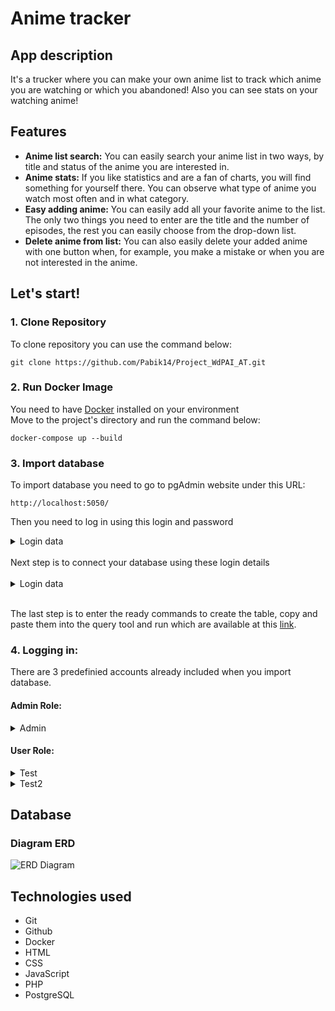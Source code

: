 # Anime tracker



## App description
It's a trucker where you can make your own anime list to track which anime you are watching or which you abandoned! Also you can see stats on your watching anime!
## Features

- **Anime list search:** You can easily search your anime list in two ways, by title and status of the anime you are interested in.
- **Anime stats:** If you like statistics and are a fan of charts, you will find something for yourself there. You can observe what type of anime you watch most often and in what category.
- **Easy adding anime:** You can easily add all your favorite anime to the list. The only two things you need to enter are the title and the number of episodes, the rest you can easily choose from the drop-down list.
- **Delete anime from list:** You can also easily delete your added anime with one button when, for example, you make a mistake or when you are not interested in the anime.
## Let's start!

### 1. Clone Repository
To clone repository you can use the command below:
```shell
git clone https://github.com/Pabik14/Project_WdPAI_AT.git
```

### 2. Run Docker Image
You need to have [Docker](https://www.docker.com/) installed on your environment  
Move to the project's directory and run the command below:

```shell
docker-compose up --build
```
### 3. Import database

To import database you need to go to pgAdmin website under this URL:
```shell
http://localhost:5050/
```
Then you need to log in using this login and password
<details>
  <summary>Login data</summary>

```shell
admin@example.com
admin
```
</details>

<br>
Next step is to connect your database using these login details
<br>
<br>
<details>
  <summary>Login data</summary>

```shell
docker
docker
```
</details>
<br>

The last step is to enter the ready commands to create the table, copy and paste them into the query tool and run which are available at this [link](https://github.com/Pabik14/Project_WdPAI_AT/blob/master/public/backup/backup.sql).

### 4. Logging in:

There are 3 predefinied accounts already included when you import database.

#### Admin Role:
<details>
  <summary>Admin</summary>

```shell
Login: admin@admin.pl
Password: 123
```

</details>

#### User Role:
<details>
  <summary>Test</summary>

```shell
Login: test@test.pl
Password: 123
```

</details>

<details>
  <summary>Test2</summary>

```shell
Login: test2@test.pl
Password: he123avy
```

</details>

## Database

### Diagram ERD 
![ERD Diagram](https://i.imgur.com/vgNfAQj.png)




## Technologies used
- Git
- Github
- Docker
- HTML
- CSS
- JavaScript
- PHP
- PostgreSQL

